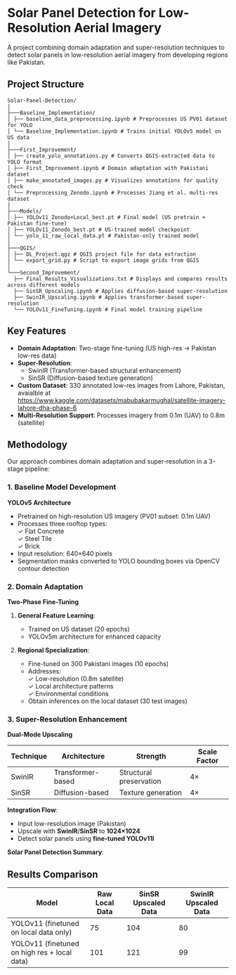 # Solar Panel Detection for Low-Resolution Aerial Imagery

A project combining domain adaptation and super-resolution techniques to detect solar panels in low-resolution aerial imagery from developing regions like Pakistan.

## Project Structure
```
Solar-Panel-Detection/
│
├───Baseline_Implementation/
│ ├── baseline_data_preprocessing.ipynb # Preprocesses US PV01 dataset for YOLO
│ └── Baseline_Implementation.ipynb # Trains initial YOLOv5 model on US data
│
├───First_Improvement/
│ ├── create_yolo_annotations.py # Converts QGIS-extracted data to YOLO format
│ ├── First_Improvement.ipynb # Domain adaptation with Pakistani dataset
│ ├── make_annotated_images.py # Visualizes annotations for quality check
│ └── Preprocessing_Zenodo.ipynb # Processes Jiang et al. multi-res dataset
│
├───Models/
│ ├── YOLOv11_Zenodo+Local_best.pt # Final model (US pretrain + Pakistan fine-tune)
│ ├── YOLOv11_Zenodo_best.pt # US-trained model checkpoint
│ └── yolo_11_raw_local_data.pt # Pakistan-only trained model
│
├───QGIS/
│ ├── DL_Project.qgz # QGIS project file for data extraction
│ └── export_grid.py # Script to export image grids from QGIS
│
└───Second_Improvement/
  ├── Final_Results_Visualizations.txt # Displays and compares results across different models
  ├── SinSR_Upscaling.ipynb # Applies diffusion-based super-resolution
  ├── SwinIR_Upscaling.ipynb # Applies transformer-based super-resolution
  └── YOLOv11_FineTuning.ipynb # Final model training pipeline
```

## Key Features

- **Domain Adaptation**: Two-stage fine-tuning (US high-res → Pakistan low-res data)
- **Super-Resolution**: 
  - SwinIR (Transformer-based structural enhancement)
  - SinSR (Diffusion-based texture generation)
- **Custom Dataset**: 330 annotated low-res images from Lahore, Pakistan, avaialble at https://www.kaggle.com/datasets/mabubakarmughal/satellite-imagery-lahore-dha-phase-6
- **Multi-Resolution Support**: Processes imagery from 0.1m (UAV) to 0.8m (satellite)

## Methodology

Our approach combines domain adaptation and super-resolution in a 3-stage pipeline:

### 1. Baseline Model Development
**YOLOv5 Architecture**  
- Pretrained on high-resolution US imagery (PV01 subset: 0.1m UAV)
- Processes three rooftop types:  
  ✓ Flat Concrete  
  ✓ Steel Tile  
  ✓ Brick  
- Input resolution: 640×640 pixels  
- Segmentation masks converted to YOLO bounding boxes via OpenCV contour detection

### 2. Domain Adaptation
**Two-Phase Fine-Tuning**  
1. **General Feature Learning**:  
   - Trained on US dataset (20 epochs)  
   - YOLOv5m architecture for enhanced capacity  

2. **Regional Specialization**:  
   - Fine-tuned on 300 Pakistani images (10 epochs)  
   - Addresses:  
     ✓ Low-resolution (0.8m satellite)  
     ✓ Local architecture patterns  
     ✓ Environmental conditions  
   - Obtain inferences on the local dataset (30 test images)
### 3. Super-Resolution Enhancement
**Dual-Mode Upscaling**  

| Technique | Architecture       | Strength                | Scale Factor |
|-----------|--------------------|--------------------------|--------------|
| SwinIR    | Transformer-based  | Structural preservation  | 4×           |
| SinSR     | Diffusion-based    | Texture generation       | 4×           |

**Integration Flow**:  
- Input low-resolution image (Pakistan)  
- Upscale with **SwinIR**/**SinSR** to **1024×1024**  
- Detect solar panels using **fine-tuned YOLOv11l**

**Solar Panel Detection Summary**:  
## Results Comparison

| Model                                   | Raw Local Data | SinSR Upscaled Data | SwinIR Upscaled Data |
|----------------------------------------|----------------|---------------------|-----------------------|
| YOLOv11 (finetuned on local data only) | 75             | 104                 | 80                    |
| YOLOv11 (finetuned on high res + local data) | 101            | 121                 | 99                    |
